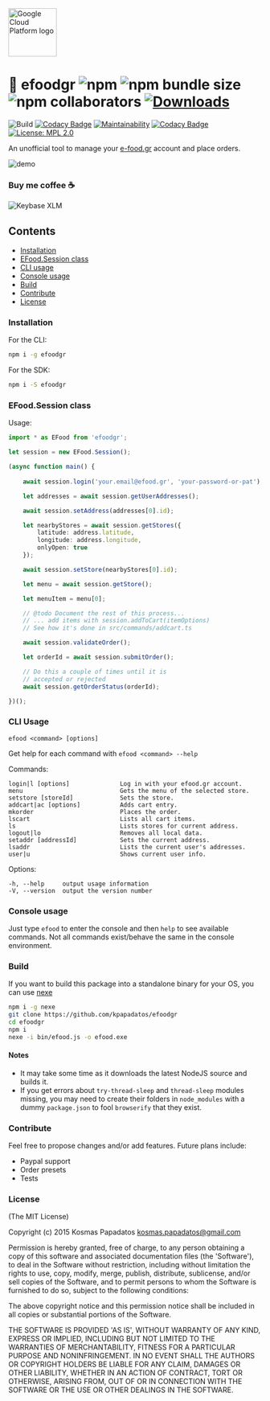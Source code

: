 <img src="https://user-images.githubusercontent.com/3382344/68092394-443ce580-fe93-11e9-9588-9186fdfff7f5.png" alt="Google Cloud Platform logo" title="Google Cloud Platform" width="96"/>

# 🍔 efoodgr ![npm](https://img.shields.io/npm/v/efoodgr) ![npm bundle size](https://img.shields.io/bundlephobia/minzip/efoodgr) ![npm collaborators](https://img.shields.io/npm/collaborators/efoodgr) [![Downloads](https://img.shields.io/npm/dt/efoodgr)](https://www.npmjs.com/package/efoodgr)
![Build](https://github.com/kpapadatos/efoodgr/workflows/build/badge.svg)
[![Codacy Badge](https://img.shields.io/codacy/grade/3845ebde324f49f3853d56750a473236)](https://www.codacy.com/manual/kpapadatos/efoodgr)
[![Maintainability](https://img.shields.io/codeclimate/maintainability-percentage/kpapadatos/efoodgr)](https://codeclimate.com/github/kpapadatos/efoodgr/maintainability)
[![Codacy Badge](https://img.shields.io/codacy/coverage/3845ebde324f49f3853d56750a473236/master)](https://www.codacy.com/manual/kpapadatos/efoodgr)
[![License: MPL 2.0](https://img.shields.io/badge/License-MIT-brightgreen.svg)](https://opensource.org/licenses/MIT)

An unofficial tool to manage your [e-food.gr](https://e-food.gr) account and place orders.

![demo](https://user-images.githubusercontent.com/3382344/36356704-2f057266-14fe-11e8-94eb-07a30f1157f4.gif)

### Buy me coffee ☕
![Keybase XLM](https://img.shields.io/keybase/xlm/kpapadatos)

## Contents
* [Installation](#installation)
* [EFood.Session class](#efoodsession-class)
* [CLI usage](#cli-usage)
* [Console usage](#console-usage)
* [Build](#build)
* [Contribute](#contribute)
* [License](#license)

### Installation
For the CLI:
```sh
npm i -g efoodgr
```

For the SDK:
```sh
npm i -S efoodgr
```

### EFood.Session class
Usage:
```ts
import * as EFood from 'efoodgr';

let session = new EFood.Session();

(async function main() {
    
    await session.login('your.email@efood.gr', 'your-password-or-pat');

    let addresses = await session.getUserAddresses();

    await session.setAddress(addresses[0].id);

    let nearbyStores = await session.getStores({
        latitude: address.latitude,
        longitude: address.longitude,
        onlyOpen: true
    });

    await session.setStore(nearbyStores[0].id);

    let menu = await session.getStore();

    let menuItem = menu[0];

    // @todo Document the rest of this process...
    // ... add items with session.addToCart(itemOptions)
    // See how it's done in src/commands/addcart.ts

    await session.validateOrder();

    let orderId = await session.submitOrder();

    // Do this a couple of times until it is
    // accepted or rejected
    await session.getOrderStatus(orderId);

})();

```

### CLI Usage
  `efood <command> [options]`

  Get help for each command with
  `efood <command> --help`

  Commands:

    login|l [options]              Log in with your efood.gr account.
    menu                           Gets the menu of the selected store.
    setstore [storeId]             Sets the store.
    addcart|ac [options]           Adds cart entry.
    mkorder                        Places the order.
    lscart                         Lists all cart items.
    ls                             Lists stores for current address.
    logout|lo                      Removes all local data.
    setaddr [addressId]            Sets the current address.
    lsaddr                         Lists the current user's addresses.
    user|u                         Shows current user info.

  Options:

    -h, --help     output usage information
    -V, --version  output the version number

### Console usage
Just type `efood` to enter the console and then `help` to see available commands. Not all commands exist/behave the same in the console environment.

### Build
If you want to build this package into a standalone binary for your OS, you can use [nexe](https://github.com/jaredallard/nexe)
```sh
npm i -g nexe
git clone https://github.com/kpapadatos/efoodgr
cd efoodgr
npm i
nexe -i bin/efood.js -o efood.exe
```

#### Notes
- It may take some time as it downloads the latest NodeJS source and builds it.
- If you get errors about `try-thread-sleep` and `thread-sleep` modules missing, you may need to create their folders in `node_modules` with a dummy `package.json` to fool `browserify` that they exist.

### Contribute
Feel free to propose changes and/or add features. Future plans include:

- Paypal support
- Order presets
- Tests

### License
(The MIT License)

Copyright (c) 2015 Kosmas Papadatos <kosmas.papadatos@gmail.com>

Permission is hereby granted, free of charge, to any person obtaining a copy of this software and associated documentation files (the 'Software'), to deal in the Software without restriction, including without limitation the rights to use, copy, modify, merge, publish, distribute, sublicense, and/or sell copies of the Software, and to permit persons to whom the Software is furnished to do so, subject to the following conditions:

The above copyright notice and this permission notice shall be included in all copies or substantial portions of the Software.

THE SOFTWARE IS PROVIDED 'AS IS', WITHOUT WARRANTY OF ANY KIND, EXPRESS OR IMPLIED, INCLUDING BUT NOT LIMITED TO THE WARRANTIES OF MERCHANTABILITY, FITNESS FOR A PARTICULAR PURPOSE AND NONINFRINGEMENT. IN NO EVENT SHALL THE AUTHORS OR COPYRIGHT HOLDERS BE LIABLE FOR ANY CLAIM, DAMAGES OR OTHER LIABILITY, WHETHER IN AN ACTION OF CONTRACT, TORT OR OTHERWISE, ARISING FROM, OUT OF OR IN CONNECTION WITH THE SOFTWARE OR THE USE OR OTHER DEALINGS IN THE SOFTWARE.
